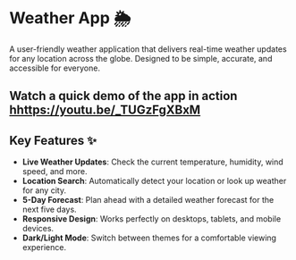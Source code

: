 # Weather App 🌦️

A user-friendly weather application that delivers real-time weather updates for any location across the globe. Designed to be simple, accurate, and accessible for everyone.

## **Watch a quick demo of the app in action [hhttps://youtu.be/\_TUGzFgXBxM](#)**

## Key Features ✨

- **Live Weather Updates**: Check the current temperature, humidity, wind speed, and more.
- **Location Search**: Automatically detect your location or look up weather for any city.
- **5-Day Forecast**: Plan ahead with a detailed weather forecast for the next five days.
- **Responsive Design**: Works perfectly on desktops, tablets, and mobile devices.
- **Dark/Light Mode**: Switch between themes for a comfortable viewing experience.
